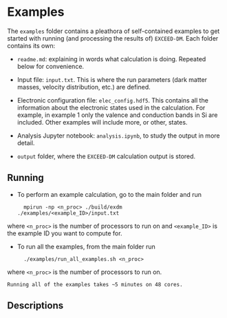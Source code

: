 # Examples

The `examples` folder contains a pleathora of self-contained examples to get started with running (and processing the results of) `EXCEED-DM`. Each folder contains its own: 

- `readme.md`: explaining in words what calculation is doing. Repeated below for convenience.

- Input file: `input.txt`. This is where the run parameters (dark matter masses, velocity distribution, etc.) are defined. 

- Electronic configuration file: `elec_config.hdf5`. This contains all the information about the electronic states used in the calculation. For example, in example 1 only the valence and conduction bands in Si are included. Other examples will include more, or other, states. 

- Analysis Jupyter notebook: `analysis.ipynb`, to study the output in more detail.

- `output` folder, where the `EXCEED-DM` calculation output is stored.

## Running

- To perform an example calculation, go to the main folder and run

        mpirun -np <n_proc> ./build/exdm ./examples/<example_ID>/input.txt

where `<n_proc>` is the number of processors to run on and `<example_ID>` is the example ID you want to compute for.

- To run all the examples, from the main folder run

        ./examples/run_all_examples.sh <n_proc>

where `<n_proc>` is the number of processors to run on. 

```{warning}
Running all of the examples takes ~5 minutes on 48 cores.
```

## Descriptions

```{include} ../../examples/1/readme.md
```
```{include} ../../examples/2/readme.md
```
```{include} ../../examples/3/readme.md
```
```{include} ../../examples/4/readme.md
```
```{include} ../../examples/5/readme.md
```
```{include} ../../examples/6/readme.md
```
```{include} ../../examples/7/readme.md
```
```{include} ../../examples/8/readme.md
```
```{include} ../../examples/9/readme.md
```
```{include} ../../examples/10/readme.md
```
```{include} ../../examples/11/readme.md
```
```{include} ../../examples/12/readme.md
```
```{include} ../../examples/13/readme.md
```
```{include} ../../examples/14/readme.md
```
```{include} ../../examples/15/readme.md
```
